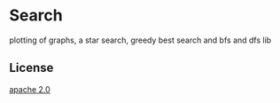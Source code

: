 # Search
plotting of graphs, a star search, greedy best search and bfs and dfs lib

## License    
[apache 2.0](https://www.apache.org/licenses/LICENSE-2.0)

